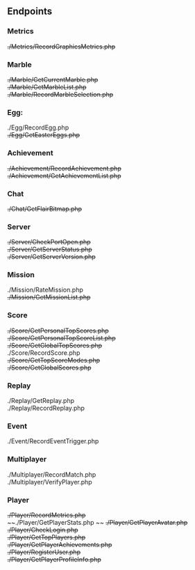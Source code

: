 ## Endpoints

### Metrics 
~~./Metrics/RecordGraphicsMetrics.php~~  

### Marble
~~./Marble/GetCurrentMarble.php~~  
~~./Marble/GetMarbleList.php~~  
~~./Marble/RecordMarbleSelection.php~~  

### Egg:
./Egg/RecordEgg.php  
~~./Egg/GetEasterEggs.php~~  

### Achievement
~~./Achievement/RecordAchievement.php~~  
~~./Achievement/GetAchievementList.php~~  

### Chat
~~./Chat/GetFlairBitmap.php~~  

### Server
~~./Server/CheckPortOpen.php~~  
~~./Server/GetServerStatus.php~~  
~~./Server/GetServerVersion.php~~  

### Mission
./Mission/RateMission.php  
~~./Mission/GetMissionList.php~~  

### Score
~~./Score/GetPersonalTopScores.php~~  
~~./Score/GetPersonalTopScoreList.php~~  
~~./Score/GetGlobalTopScores.php~~  
./Score/RecordScore.php  
~~./Score/GetTopScoreModes.php~~  
~~./Score/GetGlobalScores.php~~  

### Replay
./Replay/GetReplay.php  
./Replay/RecordReplay.php  

### Event
./Event/RecordEventTrigger.php  

### Multiplayer
./Multiplayer/RecordMatch.php  
./Multiplayer/VerifyPlayer.php  

### Player
~~./Player/RecordMetrics.php~~  
~~./Player/GetPlayerStats.php   ~~
~~./Player/GetPlayerAvatar.php~~  
~~./Player/CheckLogin.php~~  
~~./Player/GetTopPlayers.php~~  
~~./Player/GetPlayerAchievements.php~~  
~~./Player/RegisterUser.php~~  
~~./Player/GetPlayerProfileInfo.php~~  